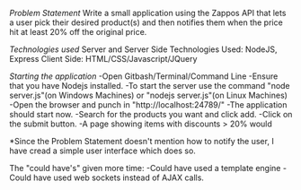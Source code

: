 *Problem Statement*
Write a small application using the Zappos API that lets a user pick their desired product(s) and then notifies them when the price hit at least 20% off the original price.

*Technologies used*
Server and Server Side Technologies Used: NodeJS, Express
Client Side: HTML/CSS/Javascript/JQuery

*Starting the application*
-Open Gitbash/Terminal/Command Line
-Ensure that you have Nodejs installed.
-To start the server use the command "node server.js"(on Windows Machines) or "nodejs server.js"(on Linux Machines)
-Open the browser and punch in "http://localhost:24789/"
-The application should start now.
-Search for the products you want and click add.
-Click on the submit button.
-A page showing items with discounts > 20% would 

*Since the Problem Statement doesn't mention how to notify the user, I have cread a simple user interface which does so.

The "could have's" given more time:
-Could have used a template engine
-Could have used web sockets instead of AJAX calls.